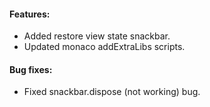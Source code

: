 #### Features:
* Added restore view state snackbar.
* Updated monaco addExtraLibs scripts.


#### Bug fixes:
* Fixed snackbar.dispose (not working) bug.

